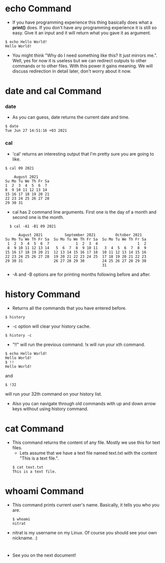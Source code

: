 # echo Command
* If you have programming experience this thing basically does what a **print()** does. If you don't have any programming experience it is still so easy. Give it an input and it will return what you gave it as argument.

```
$ echo Hello World!
Hello World!
```

* You might think "Why do I need something like this? It just mirrors me.". Well, yes for now it is useless but we can redirect outputs to other commands or to other files. With this power it gains meaning. We will discuss redirection in detail later, don't worry about it now.

# date and cal Command
  ### date
  * As you can guess, date returns the current date and time. 
  ```
  $ date
  Tue Jun 27 14:51:16 +03 2021
  ```
  ### cal
  * 'cal' returns an interesting output that I'm pretty sure you are going to like.
  ```
  $ cal 09 2021
  
      August 2021       
Su Mo Tu We Th Fr Sa  
 1  2  3  4  5  6  7  
 8  9 10 11 12 13 14  
15 16 17 18 19 20 21  
22 23 24 25 26 27 28  
29 30 31  
  ```
  
  * cal has 2 command line arguments. First one is the day of a month and second one is the month.
```
  $ cal -A1 -B1 09 2021
  
      August 2021          September 2021         October 2021      
Su Mo Tu We Th Fr Sa  Su Mo Tu We Th Fr Sa  Su Mo Tu We Th Fr Sa  
 1  2  3  4  5  6  7            1  2  3  4                  1  2  
 8  9 10 11 12 13 14   5  6  7  8  9 10 11   3  4  5  6  7  8  9  
15 16 17 18 19 20 21  12 13 14 15 16 17 18  10 11 12 13 14 15 16  
22 23 24 25 26 27 28  19 20 21 22 23 24 25  17 18 19 20 21 22 23  
29 30 31              26 27 28 29 30        24 25 26 27 28 29 30  
                                            31   
 ```
 * -A and -B options are for printing months following before and after.

# history Command
* Returns all the commands that you have entered before.
```
$ history
```
  * -c option will clear your history cache.
  ```
  $ history -c
  ```
  * "!!" will run the previous command. !x will run your xth command.
  ```
  $ echo Hello World!
  Hello World!
  $ !!
  Hello World!
  ```
  and
  ```
  $ !32
  ```
  will run your 32th command on your history list.

  * Also you can navigate through old commands with up and down arrow keys without using history command.

# cat Command
* This command returns the content of any file. Mostly we use this for text files.
  * Lets assume that we have a text file named text.txt with the content "This is a text file.".
  ```
  $ cat text.txt
  This is a text file.
  ```

# whoami Command
* This command prints current user's name. Basically, it tells you who you are.
  ```
  $ whoami
  nitrat
  ```
* nitrat is my username on my Linux. Of course you should see your own nickname. :)

#
* See you on the next document!
